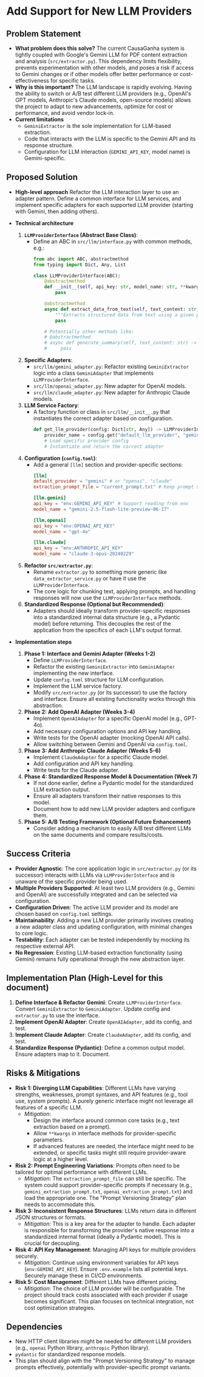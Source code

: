 # Add Support for New LLM Providers

## Problem Statement
- **What problem does this solve?**
  The current CausaGanha system is tightly coupled with Google's Gemini LLM for PDF content extraction and analysis (`src/extractor.py`). This dependency limits flexibility, prevents experimentation with other models, and poses a risk if access to Gemini changes or if other models offer better performance or cost-effectiveness for specific tasks.
- **Why is this important?**
  The LLM landscape is rapidly evolving. Having the ability to switch or A/B test different LLM providers (e.g., OpenAI's GPT models, Anthropic's Claude models, open-source models) allows the project to adapt to new advancements, optimize for cost or performance, and avoid vendor lock-in.
- **Current limitations**
  - `GeminiExtractor` is the sole implementation for LLM-based extraction.
  - Code that interacts with the LLM is specific to the Gemini API and its response structure.
  - Configuration for LLM interaction (`GEMINI_API_KEY`, model name) is Gemini-specific.

## Proposed Solution
- **High-level approach**
  Refactor the LLM interaction layer to use an adapter pattern. Define a common interface for LLM services, and implement specific adapters for each supported LLM provider (starting with Gemini, then adding others).
- **Technical architecture**
  1.  **`LLMProviderInterface` (Abstract Base Class)**:
      - Define an ABC in `src/llm/interface.py` with common methods, e.g.:
        ```python
        from abc import ABC, abstractmethod
        from typing import Dict, Any, List

        class LLMProviderInterface(ABC):
            @abstractmethod
            def __init__(self, api_key: str, model_name: str, **kwargs):
                pass

            @abstractmethod
            async def extract_data_from_text(self, text_content: str, prompt: str) -> Dict[str, Any]:
                """Extracts structured data from text using a given prompt."""
                pass

            # Potentially other methods like:
            # @abstractmethod
            # async def generate_summary(self, text_content: str) -> str:
            #     pass
        ```
  2.  **Specific Adapters**:
      - `src/llm/gemini_adapter.py`: Refactor existing `GeminiExtractor` logic into a class `GeminiAdapter` that implements `LLMProviderInterface`.
      - `src/llm/openai_adapter.py`: New adapter for OpenAI models.
      - `src/llm/claude_adapter.py`: New adapter for Anthropic Claude models.
  3.  **LLM Service Factory**:
      - A factory function or class in `src/llm/__init__.py` that instantiates the correct adapter based on configuration.
        ```python
        def get_llm_provider(config: Dict[str, Any]) -> LLMProviderInterface:
            provider_name = config.get("default_llm_provider", "gemini")
            # Load specific provider config
            # Instantiate and return the correct adapter
        ```
  4.  **Configuration (`config.toml`)**:
      - Add a general `[llm]` section and provider-specific sections:
        ```toml
        [llm]
        default_provider = "gemini" # or "openai", "claude"
        extraction_prompt_file = "current_prompt.txt" # Keep prompt separate

        [llm.gemini]
        api_key = "env:GEMINI_API_KEY" # Support reading from env
        model_name = "gemini-2.5-flash-lite-preview-06-17"

        [llm.openai]
        api_key = "env:OPENAI_API_KEY"
        model_name = "gpt-4o"

        [llm.claude]
        api_key = "env:ANTHROPIC_API_KEY"
        model_name = "claude-3-opus-20240229"
        ```
  5.  **Refactor `src/extractor.py`**:
      - Rename `extractor.py` to something more generic like `data_extractor_service.py` or have it use the `LLMProviderInterface`.
      - The core logic for chunking text, applying prompts, and handling responses will now use the `LLMProviderInterface` methods.
  6.  **Standardized Response (Optional but Recommended)**:
      - Adapters should ideally transform provider-specific responses into a standardized internal data structure (e.g., a Pydantic model) before returning. This decouples the rest of the application from the specifics of each LLM's output format.

- **Implementation steps**
  1.  **Phase 1: Interface and Gemini Adapter (Weeks 1-2)**
      - Define `LLMProviderInterface`.
      - Refactor the existing `GeminiExtractor` into `GeminiAdapter` implementing the new interface.
      - Update `config.toml` structure for LLM configuration.
      - Implement the LLM service factory.
      - Modify `src/extractor.py` (or its successor) to use the factory and interface. Ensure all existing functionality works through this abstraction.
  2.  **Phase 2: Add OpenAI Adapter (Weeks 3-4)**
      - Implement `OpenAIAdapter` for a specific OpenAI model (e.g., GPT-4o).
      - Add necessary configuration options and API key handling.
      - Write tests for the OpenAI adapter (mocking OpenAI API calls).
      - Allow switching between Gemini and OpenAI via `config.toml`.
  3.  **Phase 3: Add Anthropic Claude Adapter (Weeks 5-6)**
      - Implement `ClaudeAdapter` for a specific Claude model.
      - Add configuration and API key handling.
      - Write tests for the Claude adapter.
  4.  **Phase 4: Standardized Response Model & Documentation (Week 7)**
      - If not done earlier, define a Pydantic model for the standardized LLM extraction output.
      - Ensure all adapters transform their native responses to this model.
      - Document how to add new LLM provider adapters and configure them.
  5.  **Phase 5: A/B Testing Framework (Optional Future Enhancement)**
      - Consider adding a mechanism to easily A/B test different LLMs on the same documents and compare results/costs.

## Success Criteria
- **Provider Agnostic**: The core application logic in `src/extractor.py` (or its successor) interacts with LLMs via `LLMProviderInterface` and is unaware of the specific provider being used.
- **Multiple Providers Supported**: At least two LLM providers (e.g., Gemini and OpenAI) are successfully integrated and can be selected via configuration.
- **Configuration Driven**: The active LLM provider and its model are chosen based on `config.toml` settings.
- **Maintainability**: Adding a new LLM provider primarily involves creating a new adapter class and updating configuration, with minimal changes to core logic.
- **Testability**: Each adapter can be tested independently by mocking its respective external API.
- **No Regression**: Existing LLM-based extraction functionality (using Gemini) remains fully operational through the new abstraction layer.

## Implementation Plan (High-Level for this document)
1.  **Define Interface & Refactor Gemini**: Create `LLMProviderInterface`. Convert `GeminiExtractor` to `GeminiAdapter`. Update config and `extractor.py` to use the interface.
2.  **Implement OpenAI Adapter**: Create `OpenAIAdapter`, add its config, and test.
3.  **Implement Claude Adapter**: Create `ClaudeAdapter`, add its config, and test.
4.  **Standardize Response (Pydantic)**: Define a common output model. Ensure adapters map to it. Document.

## Risks & Mitigations
- **Risk 1: Diverging LLM Capabilities**: Different LLMs have varying strengths, weaknesses, prompt syntaxes, and API features (e.g., tool use, system prompts). A purely generic interface might not leverage all features of a specific LLM.
  - *Mitigation*:
    - Design the interface around common core tasks (e.g., text extraction based on a prompt).
    - Allow `**kwargs` in interface methods for provider-specific parameters.
    - If advanced features are needed, the interface might need to be extended, or specific tasks might still require provider-aware logic at a higher level.
- **Risk 2: Prompt Engineering Variations**: Prompts often need to be tailored for optimal performance with different LLMs.
  - *Mitigation*: The `extraction_prompt_file` can still be specific. The system could support provider-specific prompts if necessary (e.g., `gemini_extraction_prompt.txt`, `openai_extraction_prompt.txt`) and load the appropriate one. The "Prompt Versioning Strategy" plan needs to accommodate this.
- **Risk 3: Inconsistent Response Structures**: LLMs return data in different JSON structures or formats.
  - *Mitigation*: This is a key area for the adapter to handle. Each adapter is responsible for transforming the provider's native response into a standardized internal format (ideally a Pydantic model). This is crucial for decoupling.
- **Risk 4: API Key Management**: Managing API keys for multiple providers securely.
  - *Mitigation*: Continue using environment variables for API keys (`env:GEMINI_API_KEY`). Ensure `.env.example` lists all potential keys. Securely manage these in CI/CD environments.
- **Risk 5: Cost Management**: Different LLMs have different pricing.
  - *Mitigation*: The choice of LLM provider will be configurable. The project should track costs associated with each provider if usage becomes significant. This plan focuses on technical integration, not cost optimization strategies.

## Dependencies
- New HTTP client libraries might be needed for different LLM providers (e.g., `openai` Python library, `anthropic` Python library).
- `pydantic` for standardized response models.
- This plan should align with the "Prompt Versioning Strategy" to manage prompts effectively, potentially with provider-specific prompt variants.
